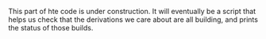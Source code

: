 This part of hte code is under construction.  It will eventually be a script that
helps us check that the derivations we care about are all building,
and prints the status of those builds.
